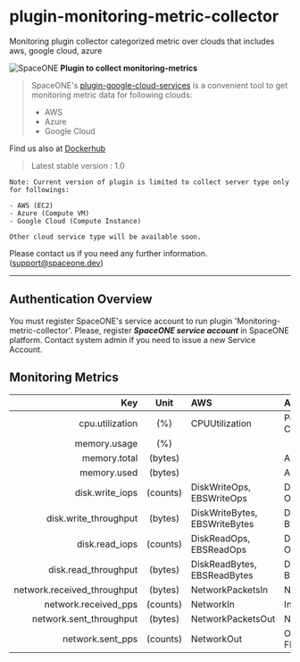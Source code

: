 # plugin-monitoring-metric-collector

Monitoring plugin collector categorized metric over clouds that includes aws, google cloud, azure

![SpaceONE](https://spaceone-custom-assets.s3.ap-northeast-2.amazonaws.com/console-assets/icons/cloud-services/spaceone/spaceone-logo.svg)
**Plugin to collect monitoring-metrics**

> SpaceONE's [plugin-google-cloud-services](https://github.com/spaceone-dev/plugin-monitoring-metric-collector) is a convenient tool to 
get monitoring metric data for following clouds:
>- AWS
>- Azure
>- Google Cloud 

Find us also at [Dockerhub](https://hub.docker.com/repository/docker/spaceone/monitoring-metric-collector)
> Latest stable version : 1.0

```
Note: Current version of plugin is limited to collect server type only for followings: 

- AWS (EC2)
- Azure (Compute VM)
- Google Cloud (Compute Instance)  

Other cloud service type will be available soon.  

```


Please contact us if you need any further information. (<support@spaceone.dev>)

---

## Authentication Overview
You must register SpaceONE's service account to run plugin 'Monitoring-metric-collector'. 
Please, register ***SpaceONE service account*** in SpaceONE platform. 
Contact system admin if you need to issue a new Service Account.


## Monitoring Metrics
| Key  | Unit |AWS|Azure|Google Cloud|
| --------: |:----:|:----|:----| :----|
| cpu.utilization | (%) | CPUUtilization| Percentage CPU | compute.googleapis.com/instance/cpu/utilization |
| memory.usage | (%) |  |  |  |
| memory.total | (bytes) |  | Azure | compute.googleapis.com/instance/memory/balloon/ram_size |
| memory.used | (bytes) |  | Azure | compute.googleapis.com/instance/memory/balloon/ram_used |
| disk.write_iops | (counts)| DiskWriteOps, EBSWriteOps  | Data Disk Write Operations/Sec | compute.googleapis.com/instance/disk/write_ops_count |
| disk.write_throughput  | (bytes)| DiskWriteBytes, EBSWriteBytes  | Disk Write Bytes | compute.googleapis.com/instance/disk/write_bytes_count |
| disk.read_iops  | (counts)| DiskReadOps, EBSReadOps | Disk Read Operations/Sec | compute.googleapis.com/instance/disk/read_ops_count |
| disk.read_throughput  | (bytes)| DiskReadBytes, EBSReadBytes | Disk Read Bytes | compute.googleapis.com/instance/disk/read_bytes_count |
| network.received_throughput | (bytes)| NetworkPacketsIn | Network In | compute.googleapis.com/instance/network/received_bytes_count |
| network.received_pps | (counts)| NetworkIn | Inbound Flows | compute.googleapis.com/instance/network/received_packets_count |
| network.sent_throughput | (bytes)| NetworkPacketsOut | Network Out | compute.googleapis.com/instance/network/sent_bytes_count |
| network.sent_pps | (counts)| NetworkOut | Outbound Flows | compute.googleapis.com/instance/network/sent_packets_count |



